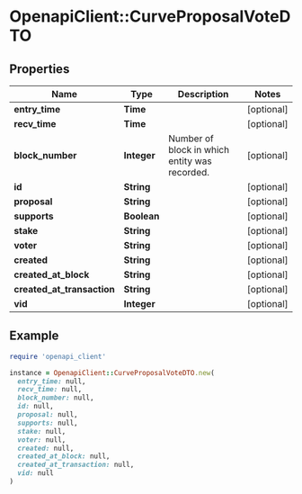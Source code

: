 # OpenapiClient::CurveProposalVoteDTO

## Properties

| Name | Type | Description | Notes |
| ---- | ---- | ----------- | ----- |
| **entry_time** | **Time** |  | [optional] |
| **recv_time** | **Time** |  | [optional] |
| **block_number** | **Integer** | Number of block in which entity was recorded. | [optional] |
| **id** | **String** |  | [optional] |
| **proposal** | **String** |  | [optional] |
| **supports** | **Boolean** |  | [optional] |
| **stake** | **String** |  | [optional] |
| **voter** | **String** |  | [optional] |
| **created** | **String** |  | [optional] |
| **created_at_block** | **String** |  | [optional] |
| **created_at_transaction** | **String** |  | [optional] |
| **vid** | **Integer** |  | [optional] |

## Example

```ruby
require 'openapi_client'

instance = OpenapiClient::CurveProposalVoteDTO.new(
  entry_time: null,
  recv_time: null,
  block_number: null,
  id: null,
  proposal: null,
  supports: null,
  stake: null,
  voter: null,
  created: null,
  created_at_block: null,
  created_at_transaction: null,
  vid: null
)
```

